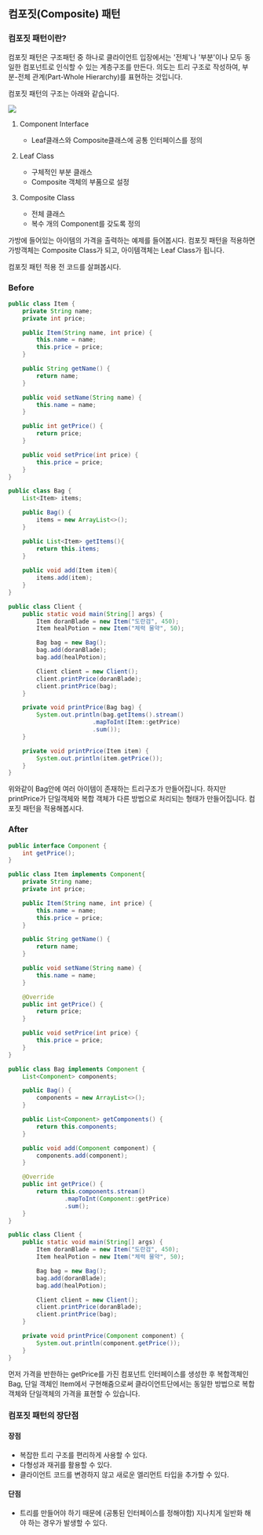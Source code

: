 ## 컴포짓(Composite) 패턴

### 컴포짓 패턴이란?

컴포짓 패턴은 구조패턴 중 하나로 클라이언트 입장에서는 '전체'나 '부분'이나 모두 동일한 컴포넌트로 인식할 수 있는 계층구조를 만든다.
의도는 트리 구조로 작성하여, 부분-전체 관계(Part-Whole Hierarchy)를 표현하는 것입니다.

컴포짓 패턴의 구조는 아래와 같습니다.

![](https://images.velog.io/images/papakang22/post/7d1ef5ff-d086-4cbb-9d23-62c1e250c772/99E9FF455C84AF1E20.png)

1. Component Interface  

    + Leaf클래스와 Composite클래스에 공통 인터페이스를 정의

2. Leaf Class  
    + 구체적인 부분 클래스
    + Composite 객체의 부품으로 설정
3.  Composite Class
    + 전체 클래스
    + 복수 개의 Component를 갖도록 정의

가방에 들어있는 아이템의 가격을 출력하는 예제를 들어봅시다.
컴포짓 패턴을 적용하면 가방객체는 Composite Class가 되고, 아이템객체는 Leaf Class가 됩니다.

컴포짓 패턴 적용 전 코드를 살펴봅시다.

### Before

```java
public class Item {
    private String name;
    private int price;

    public Item(String name, int price) {
        this.name = name;
        this.price = price;
    }

    public String getName() {
        return name;
    }

    public void setName(String name) {
        this.name = name;
    }

    public int getPrice() {
        return price;
    }

    public void setPrice(int price) {
        this.price = price;
    }
}
```
```java
public class Bag {
    List<Item> items;

    public Bag() {
        items = new ArrayList<>();
    }

    public List<Item> getItems(){
        return this.items;
    }
    
    public void add(Item item){
        items.add(item);
    }
}
```
```java
public class Client {
    public static void main(String[] args) {
        Item doranBlade = new Item("도란검", 450);
        Item healPotion = new Item("체력 물약", 50);

        Bag bag = new Bag();
        bag.add(doranBlade);
        bag.add(healPotion);

        Client client = new Client();
        client.printPrice(doranBlade);
        client.printPrice(bag);
    }

    private void printPrice(Bag bag) {
        System.out.println(bag.getItems().stream()
                        .mapToInt(Item::getPrice)
                        .sum());
    }

    private void printPrice(Item item) {
        System.out.println(item.getPrice());
    }
}
```

위와같이 Bag안에 여러 아이템이 존재하는 트리구조가 만들어집니다.
하지만 printPrice가 단일객체와 복합 객체가 다른 방법으로 처리되는 형태가 만들어집니다.
컴포짓 패턴을 적용해봅시다.

### After

```java
public interface Component {
    int getPrice();
}
```
```java
public class Item implements Component{
    private String name;
    private int price;

    public Item(String name, int price) {
        this.name = name;
        this.price = price;
    }

    public String getName() {
        return name;
    }

    public void setName(String name) {
        this.name = name;
    }

    @Override
    public int getPrice() {
        return price;
    }

    public void setPrice(int price) {
        this.price = price;
    }
}
```

```java
public class Bag implements Component {
    List<Component> components;

    public Bag() {
        components = new ArrayList<>();
    }

    public List<Component> getComponents() {
        return this.components;
    }

    public void add(Component component) {
        components.add(component);
    }

    @Override
    public int getPrice() {
        return this.components.stream()
                .mapToInt(Component::getPrice)
                .sum();
    }
}
```
```java
public class Client {
    public static void main(String[] args) {
        Item doranBlade = new Item("도란검", 450);
        Item healPotion = new Item("체력 물약", 50);

        Bag bag = new Bag();
        bag.add(doranBlade);
        bag.add(healPotion);

        Client client = new Client();
        client.printPrice(doranBlade);
        client.printPrice(bag);
    }

    private void printPrice(Component component) {
        System.out.println(component.getPrice());
    }
}
```

먼저 가격을 반한하는 getPrice를 가진 컴포넌트 인터페이스를 생성한 후
복합객체인 Bag, 단일 객체인 Item에서 구현해줌으로써 클라이언트단에서는 동일한 방법으로
복합객체와 단일객체의 가격을 표현할 수 있습니다. 

### 컴포짓 패턴의 장단점

#### 장점
+ 복잡한 트리 구조를 편리하게 사용할 수 있다.
+ 다형성과 재귀를 활용할 수 있다.
+ 클라이언트 코드를 변경하지 않고 새로운 엘리먼트 타입을 추가할 수 있다.

#### 단점
+ 트리를 만들어야 하기 때문에 (공통된 인터페이스를 정해야함) 지나치게 일반화 해야 하는 경우가 발생할 수 있다.

